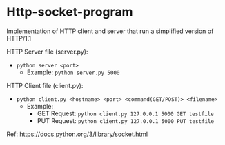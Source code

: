 # Http-socket-program
Implementation of HTTP client and server that run a simplified version of HTTP/1.1

HTTP Server file (server.py):
- `python server <port>`
  - Example: `python server.py 5000` 

HTTP Client file (client.py):
- `python client.py <hostname> <port> <command(GET/POST)> <filename>`
  - Example:
    - GET Request: `python client.py 127.0.0.1 5000 GET testfile`
    - PUT Request: `python client.py 127.0.0.1 5000 PUT testfile`


Ref: https://docs.python.org/3/library/socket.html
